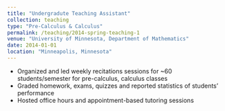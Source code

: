 ```yaml
---
title: "Undergradute Teaching Assistant"
collection: teaching
type: "Pre-Calculus & Calculus"
permalink: /teaching/2014-spring-teaching-1
venue: "University of Minnesota, Department of Mathematics"
date: 2014-01-01
location: "Minneapolis, Minnesota"
---
```


- Organized and led weekly recitations sessions for ~60 students/semester for pre-calculus, calculus classes
- Graded homework, exams, quizzes and reported statistics of students’ performance
- Hosted office hours and appointment-based tutoring sessions

